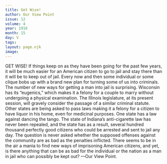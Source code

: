 ```yaml
---
title: Get Wise!
author: Our View Point
issue: 12
volume: 4
year: 1916
month: 15
day: V
tags:
layout: page.njk
image:
---
```

GET WISE!       If things keep on as they have been going for the past few years, it will be much easier for an American citizen to go to jail and stay there than it will be to keep out of jail. Every now and then some individual or some clique bobs up with a brand new plan for turning some of us into criminals. The number of new ways for getting a man into jail is surprising.       Wisconsin has its “eugenics,” which makes it a felony for a couple to marry without undergoing a physical examination. The Illinois legislature, at its present session, will gravely consider the passage of a similar criminal statute. Other states are being asked to pass laws making it a felony for a citizen to have liquor in his home, even for medicinal purposes. One state has a law against dancing the tango. The state of Indiana’s anti-cigarette law has never been repealed, and the state has as a result, several hundred thousand perfectly good citizens who could be arrested and sent to jail any day.       The question is never asked whether the supposed offenses against the community are as bad as the penalties inflicted. There seems to be in the air a mania to find new ways of imprisoning American citizens, and yet, is there anything that can be as bad for the individual or the nation as a man in jail who can possibly be kept out?    —Our View Point. 


